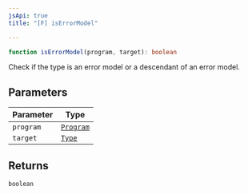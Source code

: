```yaml
---
jsApi: true
title: "[F] isErrorModel"

---
```

```ts
function isErrorModel(program, target): boolean
```

Check if the type is an error model or a descendant of an error model.

## Parameters

| Parameter | Type |
| ------ | ------ |
| `program` | [`Program`](../interfaces/Program.md) |
| `target` | [`Type`](../type-aliases/Type.md) |

## Returns

`boolean`
